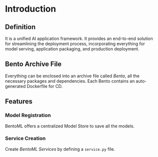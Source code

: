 # Introduction
## Definition
It is a unified AI application framework.
It provides an end-to-end solution for streamlining the deployment process, incorporating everything for model serving, application packaging, and production deployment.

## Bento Archive File
Everything can be enclosed into an archive file called *Bento*, all the necessary packages and dependencies.
Each Bento contains an auto-generated Dockerfile for CD.

## Features
### Model Registration
BentoML offers a centralized Model Store to save all the models.

### Service Creation
Create *BentoML Services* by defining a `service.py` file.
